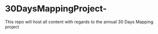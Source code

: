 # 30DaysMappingProject-
This repo will host all content with regards to the annual 30 Days Mapping project 
